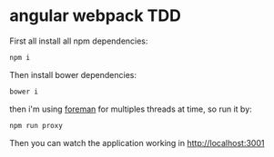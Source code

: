# angular webpack TDD

First all install all npm dependencies:
```bash
npm i
```
Then install bower dependencies:
```bash
bower i
```
then i'm using [foreman](https://github.com/strongloop/node-foreman) for multiples threads at time,
so run it by:
```bash
npm run proxy
```
Then you can watch the application working in
[http://localhost:3001](http://localhost:3001)
